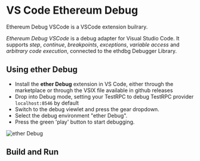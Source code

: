 
# VS Code Ethereum Debug

Ethereum Debug VSCode is a VSCode extension builrary. <link to ethdbg>

*Ethereum Debug VSCode* is a debug adapter for Visual Studio Code.
It supports *step*, *continue*, *breakpoints*, *exceptions*,
*variable access* and *arbitrary code execution*, connected to the ethdbg Debugger Library.

## Using ether Debug

* Install the **ether Debug** extension in VS Code, either through the marketplace or
through the VSIX file available in github releases
* Drop into Debug mode, setting your TestRPC to debug TestRPC provider `localhost:8546` by default
* Switch to the debug viewlet and press the gear dropdown.
* Select the debug environment "ether Debug".
* Press the green 'play' button to start debugging.

![ether Debug](images/ether-debug.gif)

## Build and Run
